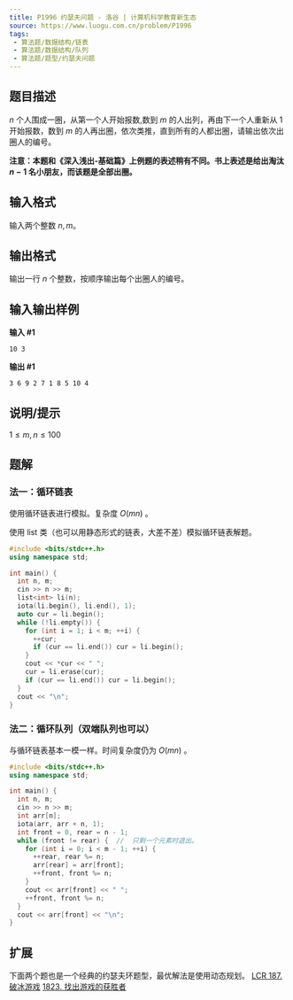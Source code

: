 ```yaml
---
title: P1996 约瑟夫问题 - 洛谷 | 计算机科学教育新生态
source: https://www.luogu.com.cn/problem/P1996
tags:
 - 算法题/数据结构/链表
 - 算法题/数据结构/队列
 - 算法题/题型/约瑟夫问题
---
```


## 题目描述

$n$ 个人围成一圈，从第一个人开始报数,数到 $m$ 的人出列，再由下一个人重新从 $1$ 开始报数，数到 $m$ 的人再出圈，依次类推，直到所有的人都出圈，请输出依次出圈人的编号。

**注意：本题和《深入浅出-基础篇》上例题的表述稍有不同。书上表述是给出淘汰 $n-1$ 名小朋友，而该题是全部出圈。**

## 输入格式

输入两个整数 $n,m$。

## 输出格式

输出一行 $n$ 个整数，按顺序输出每个出圈人的编号。

## 输入输出样例

**输入 #1**

```
10 3
```

**输出 #1**

```
3 6 9 2 7 1 8 5 10 4
```

## 说明/提示

$1 \le m, n \le 100$

## 题解

### 法一：循环链表
使用循环链表进行模拟。复杂度 $O(mn)$ 。

使用 list 类（也可以用静态形式的链表，大差不差）模拟循环链表解题。
```cpp
#include <bits/stdc++.h>
using namespace std;

int main() {
  int n, m;
  cin >> n >> m;
  list<int> li(n);
  iota(li.begin(), li.end(), 1);
  auto cur = li.begin();
  while (!li.empty()) {
    for (int i = 1; i < m; ++i) {
      ++cur;
      if (cur == li.end()) cur = li.begin();
    }
    cout << *cur << " ";
    cur = li.erase(cur);
    if (cur == li.end()) cur = li.begin();
  }
  cout << "\n";
}
```

### 法二：循环队列（双端队列也可以）
与循环链表基本一模一样。时间复杂度仍为 $O(mn)$ 。
```cpp
#include <bits/stdc++.h>
using namespace std;

int main() {
  int n, m;
  cin >> n >> m;
  int arr[n];
  iota(arr, arr + n, 1);
  int front = 0, rear = n - 1;
  while (front != rear) {  //  只剩一个元素时退出。
    for (int i = 0; i < m - 1; ++i) {
      ++rear, rear %= n;
      arr[rear] = arr[front];
      ++front, front %= n;
    }
    cout << arr[front] << " ";
    ++front, front %= n;
  }
  cout << arr[front] << "\n";
}
```

## 扩展
下面两个题也是一个经典的约瑟夫环题型，最优解法是使用动态规划。
[LCR 187. 破冰游戏](https://leetcode.cn/problems/yuan-quan-zhong-zui-hou-sheng-xia-de-shu-zi-lcof/description/)
[1823. 找出游戏的获胜者](https://leetcode.cn/problems/find-the-winner-of-the-circular-game/description/)